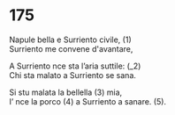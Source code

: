 # 175
  
Napule bella e Surriento civile, (1)  
Surriento me convene d'avantare,  
  
A Surriento nce sta l’aria suttile: (_2)  
Chi sta malato a Surriento se sana.  
  
Si stu malata la bellella (3) mia,  
I’ nce la porco (4) a Surriento a sanare. (5).  
  

